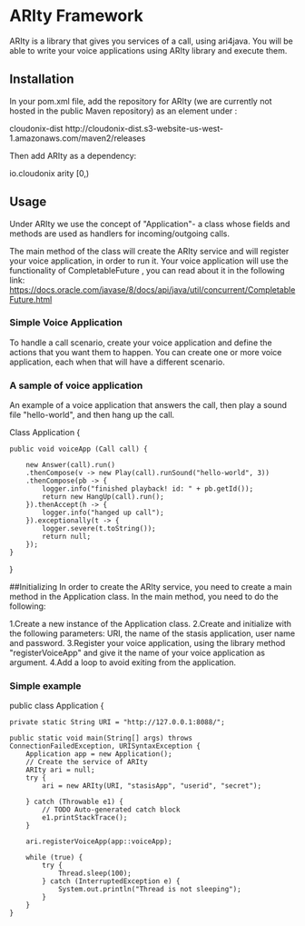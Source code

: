 # ARIty Framework
ARIty is a library that gives you services of a call, using ari4java. You will be able to write your voice applications using ARIty library and
execute them.

## Installation
In your pom.xml file, add the repository for ARIty (we are currently not hosted in the public Maven repository) as an element under <project>:

<repositories>
  <repository>
    <id>cloudonix-dist</id>
    <url>http://cloudonix-dist.s3-website-us-west-1.amazonaws.com/maven2/releases</url>
  </repository>
</repositories>

Then add ARIty as a dependency:

<dependency>
	<groupId>io.cloudonix</groupId>
	<artifactId>arity</artifactId>
	<version>[0,)</version>
</dependency>

## Usage
Under ARIty we use the concept of "Application"- a class whose fields and methods are used as handlers for incoming/outgoing calls.

The main method of the class will create the ARIty service and will register your voice application, in order to run it.
Your voice application will use the functionality of CompletableFuture , you can read about it in the following link:
https://docs.oracle.com/javase/8/docs/api/java/util/concurrent/CompletableFuture.html

### Simple Voice Application
To handle a call scenario, create your voice application and define the actions that you want them to happen. You can create one or more voice application, each when that will have a different scenario.

### A sample of voice application
An example of a voice application that answers the call, then play a sound file "hello-world", and then hang up the call.

Class Application {

	public void voiceApp (Call call) {
		
		new Answer(call).run()
		.thenCompose(v -> new Play(call).runSound("hello-world", 3))
		.thenCompose(pb -> {
			logger.info("finished playback! id: " + pb.getId());
			return new HangUp(call).run();
		}).thenAccept(h -> {
			logger.info("hanged up call");
		}).exceptionally(t -> {
			logger.severe(t.toString());
			return null;
		});
	}
}

##Initializing 
In order to create the ARIty service, you need to create a main method in the Application class. In the main method, you need to do the following:

1.Create a new instance of the Application class.
2.Create and initialize with the following parameters: URI, the name of the stasis application, user name and password.
3.Register your voice application, using the library method "registerVoiceApp" and give it the name of your voice application as argument.
4.Add a loop to avoid exiting from the application.

### Simple example

public class Application {

	private static String URI = "http://127.0.0.1:8088/";

	public static void main(String[] args) throws ConnectionFailedException, URISyntaxException {
		Application app = new Application();
		// Create the service of ARIty
		ARIty ari = null;
		try {
			ari = new ARIty(URI, "stasisApp", "userid", "secret");

		} catch (Throwable e1) {
			// TODO Auto-generated catch block
			e1.printStackTrace();
		}

		ari.registerVoiceApp(app::voiceApp);

		while (true) {
			try {
				Thread.sleep(100);
			} catch (InterruptedException e) {
				System.out.println("Thread is not sleeping");
			}
		}
	}

